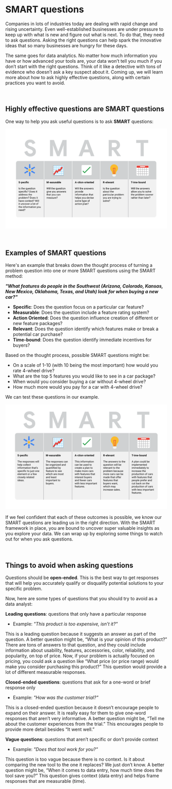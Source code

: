 # SMART questions

Companies in lots of industries today are dealing with rapid change and rising uncertainty. Even well-established businesses are under pressure to keep up with what is new and figure out what is next. To do that, they need to ask questions. Asking the right questions can help spark the innovative ideas that so many businesses are hungry for these days.

The same goes for data analytics. No matter how much information you have or how advanced your tools are, your data won’t tell you much if you don’t start with the right questions. Think of it like a detective with tons of evidence who doesn’t ask a key suspect about it.  Coming up, we will learn more about how to ask highly effective questions, along with certain practices you want to avoid.

&nbsp;

## Highly effective questions are SMART questions

One way to help you ask useful questions is to ask **SMART** questions:

![img](img/smart-1.png)

&nbsp;

## Examples of SMART questions

Here's an example that breaks down the thought process of turning a problem question into one or more SMART questions using the SMART method:

***"What features do people in the Southwest (Arizona, Colorado, Kansas, New Mexico, Oklahoma, Texas, and Utah) look for when buying a new car?"***

* **Specific**: Does the question focus on a particular car feature?
* **Measurable**: Does the question include a feature rating system?
* **Action Oriented**: Does the question influence creation of different or new feature packages?
* **Relevant**: Does the question identify which features make or break a potential car purchase?
* **Time-bound**: Does the question identify immediate incentives for buyers? 

Based on the thought process, possible SMART questions might be:

* On a scale of 1-10 (with 10 being the most important) how would you rate 4-wheel drive?
* What are the top 5 features you would like to see in a car package?
* When would you consider buying a car without 4-wheel drive?
* How much more would you pay for a car with 4-wheel drive?

We can test these questions in our example.

![img](img/smart-2.png)

If we feel confident that each of these outcomes is possible, we know our SMART questions are leading us in the right direction. With the SMART framework in place, you are bound to uncover super valuable insights as you explore your data. We can wrap up by exploring some things to watch out for when you ask questions.

&nbsp;

## Things to avoid when asking questions

Questions should be **open-ended**. This is the best way to get responses that will help you accurately qualify or disqualify potential solutions to your specific problem. 

Now, here are some types of questions that you should try to avoid as a data analyst:

**Leading questions**: questions that only have a particular response

* Example: *"This product is too expensive, isn’t it?"*

This is a leading question because it suggests an answer as part of the question. A better question might be, “What is your opinion of this product?” There are tons of answers to that question, and they could include information about usability, features, accessories, color, reliability, and popularity, on top of price. Now, if your problem is actually focused on pricing, you could ask a question like “What price (or price range) would make you consider purchasing this product?” This question would provide a lot of different measurable responses.

**Closed-ended questions**: questions that ask for a one-word or brief response only

* Example: *"How was the customer trial?"*

This is a closed-ended question because it doesn’t encourage people to expand on their answer. It is really easy for them to give one-word responses that aren’t very informative. A better question might be, “Tell me about the customer experiences from the trial.” This encourages people to provide more detail besides “It went well.”

**Vague questions**: questions that aren’t specific or don’t provide context

* Example: *"Does that tool work for you?"*

This question is too vague because there is no context. Is it about comparing the new tool to the one it replaces? We just don’t know. A better question might be, “When it comes to data entry, how much time does the tool save you?” This question gives context (data entry) and helps frame responses that are measurable (time).